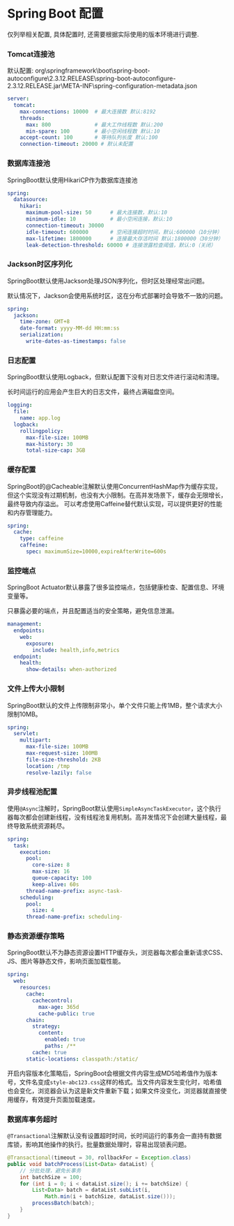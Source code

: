 # Spring Boot 配置

仅列举相关配置, 具体配置时, 还需要根据实际使用的版本环境进行调整.

### Tomcat连接池

默认配置: org\springframework\boot\spring-boot-autoconfigure\2.3.12.RELEASE\spring-boot-autoconfigure-2.3.12.RELEASE.jar\META-INF\spring-configuration-metadata.json

```yaml
server:
  tomcat:
    max-connections: 10000  # 最大连接数 默认:8192
    threads:
      max: 800              # 最大工作线程数 默认:200
      min-spare: 100        # 最小空闲线程数 默认:10
    accept-count: 100       # 等待队列长度 默认:100
    connection-timeout: 20000 # 默认未配置
```

### 数据库连接池

SpringBoot默认使用HikariCP作为数据库连接池

```yaml
spring:
  datasource:
    hikari:
      maximum-pool-size: 50      # 最大连接数，默认:10
      minimum-idle: 10           # 最小空闲连接，默认:10
      connection-timeout: 30000
      idle-timeout: 600000       # 空闲连接超时时间，默认:600000（10分钟）
      max-lifetime: 1800000      # 连接最大存活时间 默认:1800000（30分钟）
      leak-detection-threshold: 60000 # 连接泄露检查阈值，默认:0（关闭）
```

### Jackson时区序列化

SpringBoot默认使用Jackson处理JSON序列化，但时区处理经常出问题。

默认情况下，Jackson会使用系统时区，这在分布式部署时会导致不一致的问题。

```yaml
spring:
  jackson:
    time-zone: GMT+8
    date-format: yyyy-MM-dd HH:mm:ss
    serialization:
      write-dates-as-timestamps: false
```

### 日志配置

SpringBoot默认使用Logback，但默认配置下没有对日志文件进行滚动和清理。

长时间运行的应用会产生巨大的日志文件，最终占满磁盘空间。

```yaml
logging:
  file:
    name: app.log
  logback:
    rollingpolicy:
      max-file-size: 100MB
      max-history: 30
      total-size-cap: 3GB
```

### 缓存配置

SpringBoot的@Cacheable注解默认使用ConcurrentHashMap作为缓存实现，但这个实现没有过期机制，也没有大小限制。在高并发场景下，缓存会无限增长，最终导致内存溢出。
可以考虑使用Caffeine替代默认实现，可以提供更好的性能和内存管理能力。

```yaml
spring:
  cache:
    type: caffeine
    caffeine:
      spec: maximumSize=10000,expireAfterWrite=600s
```

### 监控端点

SpringBoot Actuator默认暴露了很多监控端点，包括健康检查、配置信息、环境变量等。

只暴露必要的端点，并且配置适当的安全策略，避免信息泄漏。

```yaml
management:
  endpoints:
    web:
      exposure:
        include: health,info,metrics
  endpoint:
    health:
      show-details: when-authorized
```


### 文件上传大小限制

SpringBoot默认的文件上传限制非常小，单个文件只能上传1MB，整个请求大小限制10MB。

```yaml
spring:
  servlet:
    multipart:
      max-file-size: 100MB
      max-request-size: 100MB
      file-size-threshold: 2KB
      location: /tmp
      resolve-lazily: false
```

### 异步线程池配置

使用`@Async`注解时，SpringBoot默认使用`SimpleAsyncTaskExecutor`，这个执行器每次都会创建新线程，没有线程池复用机制。高并发情况下会创建大量线程，最终导致系统资源耗尽。

```yaml
spring:
  task:
    execution:
      pool:
        core-size: 8
        max-size: 16
        queue-capacity: 100
        keep-alive: 60s
      thread-name-prefix: async-task-
    scheduling:
      pool:
        size: 4
      thread-name-prefix: scheduling-
```

### 静态资源缓存策略

SpringBoot默认不为静态资源设置HTTP缓存头，浏览器每次都会重新请求CSS、JS、图片等静态文件，影响页面加载性能。

```yaml
spring:
  web:
    resources:
      cache:
        cachecontrol:
          max-age: 365d
          cache-public: true
      chain:
        strategy:
          content:
            enabled: true
            paths: /**
        cache: true
      static-locations: classpath:/static/
```

开启内容版本化策略后，SpringBoot会根据文件内容生成MD5哈希值作为版本号，文件名变成`style-abc123.css`这样的格式。当文件内容发生变化时，哈希值也会变化，浏览器会认为这是新文件重新下载；如果文件没变化，浏览器就直接使用缓存，有效提升页面加载速度。

### 数据库事务超时

`@Transactional`注解默认没有设置超时时间，长时间运行的事务会一直持有数据库锁，影响其他操作的执行。批量数据处理时，容易出现锁表问题。

```java
@Transactional(timeout = 30, rollbackFor = Exception.class)
public void batchProcess(List<Data> dataList) {
    // 分批处理，避免长事务
    int batchSize = 100;
    for (int i = 0; i < dataList.size(); i += batchSize) {
        List<Data> batch = dataList.subList(i,
            Math.min(i + batchSize, dataList.size()));
        processBatch(batch);
    }
}
```
